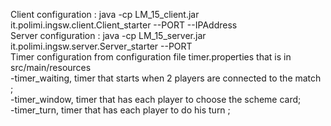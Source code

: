 Client configuration : java -cp LM_15_client.jar it.polimi.ingsw.client.Client_starter --PORT --IPAddress <br />
Server configuration : java -cp LM_15_server.jar it.polimi.ingsw.server.Server_starter --PORT <br />
Timer configuration from configuration file timer.properties that is in src/main/resources <br />
  -timer_waiting, timer that starts when 2 players are connected to the match ; <br />
  -timer_window, timer that has each player to choose the scheme card; <br />
  -timer_turn, timer that has each player to do his turn ;
